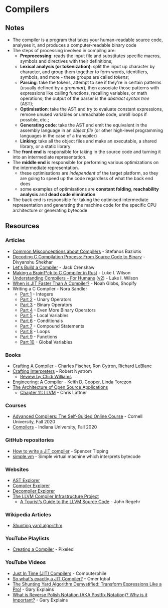 # Compilers

## Notes

* The compiler is a program that takes your human-readable source code, analyses it, and produces a computer-readable binary code
* The steps of processing involved in compilng are:
  * **Preprocessing**: reads the input file and substitutes specific macros, symbols and directives with their definitions;
  * **Lexical analysis (or tokenization)**: split the input up character by character, and group them together to form words, identifiers, symbols, and more - these groups are called _tokens_;
  * **Parsing**: take the tokens, attempt to see if they're in certain patterns (usually defined by a _grammar_), then associate those patterns with expressions like calling functions, recalling variables, or math operations; the output of the parser is the _abstract syntax tree_ (AST);
  * **Optimisation**: take the AST and try to evaluate constant expressions, remove unused variables or unreachable code, unroll loops if possible, etc.;
  * **Generating code**: take the AST and emit the equivalent in the assembly language in an _object file_ (or other high-level programming languages in the case of a transpiler)
  * **Linking**: take all the object files and make an executable, a shared library, or a static library
* The **front end** is responsible for taking in the source code and turning it into an intermediate representation.
* The **middle end** is responsible for performing various optimizations on the intermediate representation.
  * these optimisations are _independent_ of the target platform, so they are going to speed up the code regardless of what the back end does
  * some examples of optimisations are **constant folding**, **reachability analysis** and **dead code elimination**
* The back end is responsible for taking the optimised intermediate representation and generating the machine code for the specific CPU architecture or generating bytecode.

## Resources

### Articles

* [Common Misconceptions about Compilers](https://sbaziotis.com/compilers/common-misconceptions-about-compilers.html) - Stefanos Baziotis
* [Decoding C Compilation Process: From Source Code to Binary](https://hackthedeveloper.com/c-program-compilation-process/) - Divyanshu Shekhar
* [Let's Build a Compiler](https://compilers.iecc.com/crenshaw/) - Jack Crenshaw
* [Making a Brainf\*ck to C Compiler in Rust](https://medium.com/@thelukaswils/making-a-brainf-ck-to-c-compiler-in-rust-10f0c01a282d) - Luke I. Wilson
* [Understanding Compilers - For Humans](https://medium.com/@thelukaswils/understanding-compilers-for-humans-ba970e045877) ([v2](https://towardsdatascience.com/understanding-compilers-for-humans-version-2-157f0edb02dd)) - Luke I. Wilson
* [When is JIT Faster Than A Compiler?](https://shopify.engineering/when-jit-faster-than-compiler) - Noah Gibbs, Shopify
* Writing a C Compiler - Nora Sandler
  * [Part 1](https://norasandler.com/2017/11/29/Write-a-Compiler.html) - Integers
  * [Part 2](https://norasandler.com/2017/12/05/Write-a-Compiler-2.html) - Unary Operators
  * [Part 3](https://norasandler.com/2017/12/15/Write-a-Compiler-3.html) - Binary Operators
  * [Part 4](https://norasandler.com/2017/12/28/Write-a-Compiler-4.html) - Even More Binary Operators
  * [Part 5](https://norasandler.com/2018/01/08/Write-a-Compiler-5.html) - Local Variables
  * [Part 6](https://norasandler.com/2018/02/25/Write-a-Compiler-6.html) - Conditionals
  * [Part 7](https://norasandler.com/2018/03/14/Write-a-Compiler-7.html) - Compound Statements
  * [Part 8](https://norasandler.com/2018/04/10/Write-a-Compiler-8.html) - Loops
  * [Part 9](https://norasandler.com/2018/06/27/Write-a-Compiler-9.html) - Functions
  * [Part 10](https://norasandler.com/2019/02/18/Write-a-Compiler-10.html) - Global Variables

### Books

* [Crafting A Compiler](https://smile.amazon.co.uk/Crafting-Compiler-Charles-N-Fischer/dp/0136067050/) - Charles Fischer, Ron Cytron, Richard LeBlanc
* [Crafting Interpreters](https://craftinginterpreters.com/) - Robert Nystrom
  * [Review by Chidi Williams](https://chidiwilliams.com/post/crafting-interpreters-a-review/)
* [Engineering: A Compiler](https://smile.amazon.co.uk/Engineering-Compiler-Keith-Cooper/dp/012088478X/) - Keith D. Cooper, Linda Torczon
* [The Architecture of Open Source Applications](https://aosabook.org/en/index.html)
  * [Chapter 11: LLVM](https://aosabook.org/en/llvm.html) - Chris Lattner

### Courses

* [Advanced Compilers: The Self-Guided Online Course](https://www.cs.cornell.edu/courses/cs6120/2020fa/self-guided/) - Cornell University, Fall 2020
* [Compilers](https://iucompilercourse.github.io/IU-P423-P523-E313-E513-Fall-2020/) - Indiana University, Fall 2020

### GitHub repositories

* [How to write a JIT compiler](https://github.com/spencertipping/jit-tutorial) - Spencer Tipping
* [simple.vm](https://github.com/skx/simple.vm) - Simple virtual machine which interprets bytecode

### Websites

* [AST Explorer](https://astexplorer.net/)
* [Compiler Explorer](https://godbolt.org/)
* [Decompiler Explorer](https://dogbolt.org/)
* [The LLVM Compiler Infrastructure Project](https://llvm.org/)
  * [A Tourist’s Guide to the LLVM Source Code](https://blog.regehr.org/archives/1453) - John Regehr

### Wikipedia Articles

* [Shunting yard algorithm](https://en.wikipedia.org/wiki/Shunting_yard_algorithm)

### YouTube Playlists

* [Creating a Compiler](https://www.youtube.com/playlist?list=PLUDlas_Zy_qC7c5tCgTMYq2idyyT241qs) - Pixeled

### YouTube Videos

* [Just In Time (JIT) Compilers](https://www.youtube.com/watch?v=d7KHAVaX_Rs) - Computerphile
* [So what's exactly a JIT Compiler?](https://www.youtube.com/watch?v=sQTOIkOMDIw) - Omer Iqbal
* [The Shunting Yard Algorithm Demystified: Transform Expressions Like a Pro!](https://www.youtube.com/watch?v=1VjJe1PeExQ) - Gary Explains
* [What is Reverse Polish Notation (AKA Postfix Notation)? Why is it Important?](https://www.youtube.com/watch?v=QM_RsQ9Yeio) - Gary Explains
